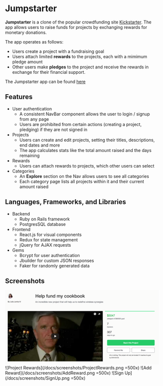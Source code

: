 # Jumpstarter

**Jumpstarter** is a clone of the popular crowdfunding site
[Kickstarter](http://www.kickstarter.com). The app allows users to
raise funds for projects by exchanging rewards for monetary donations.

The app operates as follows:

  - Users create a project with a fundraising goal
  - Users attach limited **rewards** to the projects, each with a mimimum pledge amount
  - Other users make **pledges** to the project and receive the rewards in exchange for their financial support.

The Jumpstarter app can be found [here](https://aa-jumpstarter.herokuapp.com/)

## Features

- User authentication
  - A consistent NavBar component allows the user to login / signup from any page
  - Users are prohibited from certain actions (creating a project, pledging) if they are not signed in
- Projects
  - Users can create and edit projects, setting their titles, descriptions, end dates and more
  - The app calculates stats like the total amount raised and the days remaining
- Rewards
  - Users can attach rewards to projects, which other users can select
- Categories
  - An **Explore** section on the Nav allows users to see all categories
  - Each category page lists all projects within it and their current amount raised

## Languages, Frameworks, and Libraries
  - Backend
    - Ruby on Rails framework
    - PostgresSQL database
  - Frontend
    - React.js for visual components
    - Redux for state management
    - jQuery for AJAX requests
  - Gems
    - Bcrypt for user authentication
    - Jbuilder for custom JSON responses
    - Faker for randomly generated data

## Screenshots

![Project Page](/docs/screenshots/ShowProjectPage.png)
![Project Rewards](/docs/screenshots/ProjectRewards.png =500x)
![Add Reward](/docs/screenshots/AddReward.png =500x)
![Sign Up](/docs/screenshots/SignUp.png =500x)
